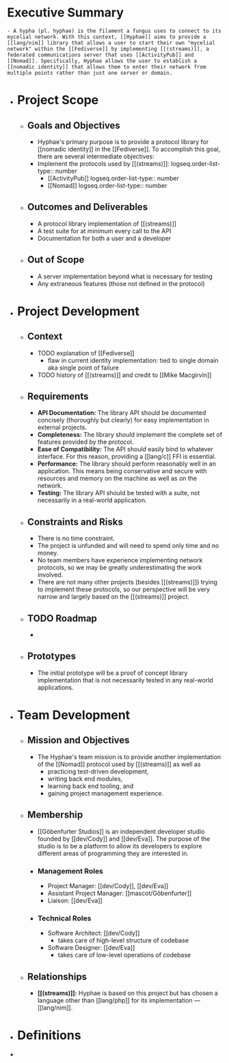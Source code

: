 # Executive Summary
	- A hypha (pl. hyphae) is the filament a fungus uses to connect to its mycelial network. With this context, [[Hyphae]] aims to provide a [[lang/nim]] library that allows a user to start their own "mycelial network" within the [[Fediverse]] by implementing [[(streams)]], a federated communications server that uses [[ActivityPub]] and [[Nomad]]. Specifically, Hyphae allows the user to establish a [[nomadic identity]] that allows them to enter their network from multiple points rather than just one server or domain.
- # Project Scope
	- ## Goals and Objectives
		- Hyphae's primary purpose is to provide a protocol library for [[nomadic identity]] in the [[Fediverse]]. To accomplish this goal, there are several intermediate objectives:
		- Implement the protocols used by [[(streams)]]:
		  logseq.order-list-type:: number
			- [[ActivityPub]]
			  logseq.order-list-type:: number
			- [[Nomad]]
			  logseq.order-list-type:: number
	- ## Outcomes and Deliverables
		- A protocol library implementation of [[(streams)]]
		- A test suite for at minimum every call to the API
		- Documentation for both a user and a developer
	- ## Out of Scope
		- A server implementation beyond what is necessary for testing
		- Any extraneous features (those not defined in the protocol)
- # Project Development
	- ## Context
		- TODO explanation of [[Fediverse]]
			- flaw in current identity implementation: tied to single domain aka single point of failure
		- TODO history of [[(streams)]] and credit to [[Mike Macgirvin]]
	- ## Requirements
		- **API Documentation:** The library API should be documented concisely (thoroughly but clearly) for easy implementation in external projects.
		- **Completeness:** The library should implement the complete set of features provided by the protocol.
		- **Ease of Compatibility:** The API should easily bind to whatever interface. For this reason, providing a [[lang/c]] FFI is essential.
		- **Performance:** The library should perform reasonably well in an application. This means being conservative and secure with resources and memory on the machine as well as on the network.
		- **Testing:** The library API should be tested with a suite, not necessarily in a real-world application.
	- ## Constraints and Risks
		- There is no time constraint.
		- The project is unfunded and will need to spend only time and no money.
		- No team members have experience implementing network protocols, so we may be greatly underestimating the work involved.
		- There are not many other projects (besides [[(streams)]]) trying to implement these protocols, so our perspective will be very narrow and largely based on the [[(streams)]] project.
	- ## TODO Roadmap
		-
	- ## Prototypes
		- The initial prototype will be a proof of concept library implementation that is not necessarily tested in any real-world applications.
- # Team Development
	- ## Mission and Objectives
		- The Hyphae's team mission is to provide another implementation of the [[Nomad]] protocol used by [[(streams)]] as well as
			- practicing test-driven development,
			- writing back end modules,
			- learning back end tooling, and
			- gaining project management experience.
	- ## Membership
		- [[Göbenfurter Studios]] is an independent developer studio founded by [[dev/Cody]] and [[dev/Eva]]. The purpose of the studio is to be a platform to allow its developers to explore different areas of programming they are interested in.
		- ### Management Roles
			- Project Manager: [[dev/Cody]], [[dev/Eva]]
			- Assistant Project Manager: [[mascot/Göbenfurter]]
			- Liaison: [[dev/Eva]]
		- ### Technical Roles
			- Software Architect: [[dev/Cody]]
				- takes care of high-level structure of codebase
			- Software Designer: [[dev/Eva]]
				- takes care of low-level operations of codebase
	- ## Relationships
		- **[[(streams)]]:** Hyphae is based on this project but has chosen a language other than [[lang/php]] for its implementation — [[lang/nim]].
- # Definitions
-